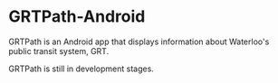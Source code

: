 GRTPath-Android
===============
GRTPath is an Android app that displays information about Waterloo's public transit system, GRT.

GRTPath is still in development stages.
